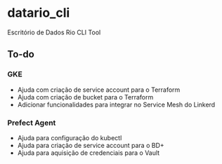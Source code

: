 # datario_cli

Escritório de Dados Rio CLI Tool

## To-do

### GKE

- Ajuda com criação de service account para o Terraform
- Ajuda com criação de bucket para o Terraform
- Adicionar funcionalidades para integrar no Service Mesh do Linkerd

### Prefect Agent

- Ajuda para configuração do kubectl
- Ajuda para criação de service account para o BD+
- Ajuda para aquisição de credenciais para o Vault
